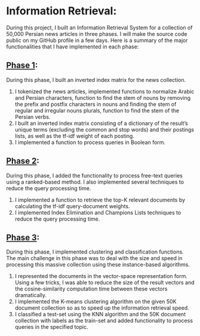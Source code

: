 # Information Retrieval: 
During this project, I built an Information Retrieval System for a collection of 50,000 Persian news articles in three phases. I will make the source code public on my GitHub profile in a few days. Here is a summary of the major functionalities that I have implemented in each phase:
## [Phase 1](https://github.com/Arashhs/Information-Retrieval-Project-Phase-1):
During this phase, I built an inverted index matrix for the news collection.
1.	I tokenized the news articles, implemented functions to normalize Arabic and Persian characters, function to find the stem of nouns by removing the prefix and postfix characters in nouns and finding the stem of regular and irregular nouns plurals, function to find the stem of the Persian verbs.
2.	I built an inverted index matrix consisting of a dictionary of the result’s unique terms (excluding the common and stop words) and their postings lists, as well as the tf-idf weight of each posting.
3.	I implemented a function to process queries in Boolean form.
## [Phase 2](https://github.com/Arashhs/Information-Retrieval-Project-Phase-2):
During this phase, I added the functionality to process free-text queries using a ranked-based method. I also implemented several techniques to reduce the query processing time.
1.	I implemented a function to retrieve the top-K relevant documents by calculating the tf-idf query-document weights.
2.	I implemented Index Elimination and Champions Lists techniques to reduce the query processing time.
## [Phase 3](https://github.com/Arashhs/Information-Retrieval-Project-Phase-3):
During this phase, I implemented clustering and classification functions. The main challenge in this phase was to deal with the size and speed in processing this massive collection using these instance-based algorithms.
1.	I represented the documents in the vector-space representation form. Using a few tricks, I was able to reduce the size of the result vectors and the cosine-similarity computation time between these vectors dramatically.
2.	I implemented the K-means clustering algorithm on the given 50K document collection so as to speed up the information retrieval speed. 
3.	I classified a test-set using the KNN algorithm and the 50K document collection with labels as the train-set and added functionality to process queries in the specified topic.
